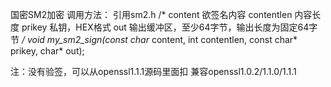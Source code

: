 国密SM2加密
调用方法：
引用sm2.h
/*
 content 欲签名内容
 contentlen 内容长度
 prikey 私钥，HEX格式
 out 输出缓冲区，至少64字节，输出长度为固定64字节
 */
void my_sm2_sign(const char* content, int contentlen, const char* prikey, char* out);

注：没有验签，可以从openssl1.1.1源码里面扣
兼容openssl1.0.2/1.1.0/1.1.1